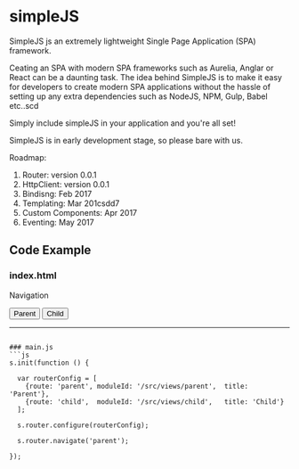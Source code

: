 # simpleJS
SimpleJS js an extremely lightweight Single Page Application (SPA) framework.

Ceating an SPA with modern SPA frameworks such as Aurelia, Anglar or React can be a daunting task.
The idea behind SimpleJS is to make it easy for developers to create modern SPA applications without the hassle of setting up any extra dependencies such as NodeJS, NPM, Gulp, Babel etc..scd

Simply include simpleJS in your application and you're all set!

SimpleJS is in early development stage, so please bare with us.

Roadmap:
1. Router: version 0.0.1
2. HttpClient: version 0.0.1
3. Bindisng: Feb 2017
4. Templating: Mar 201csdd7
5. Custom Components: Apr 2017
6. Eventing: May 2017

## Code Example

### index.html
<body>

  <p>Navigation</p>
  <button onclick="s.router.navigate('parent')">Parent</button>
  <button onclick="s.router.navigate('child')">Child</button>
  <hr/>

  <router-view></router-view>

  <script src="src/utils/simple.js"></script>
  <script src="src/main.js"></script>
</body>

```

### main.js
```js
s.init(function () {

  var routerConfig = [
    {route: 'parent', moduleId: '/src/views/parent',  title: 'Parent'},
    {route: 'child',  moduleId: '/src/views/child',   title: 'Child'}
  ];

  s.router.configure(routerConfig);

  s.router.navigate('parent');

});
```
